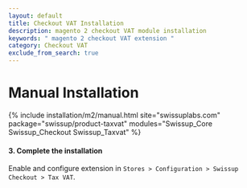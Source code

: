 ```yaml
---
layout: default
title: Checkout VAT Installation
description: magento 2 checkout VAT module installation
keywords: " magento 2 checkout VAT extension "
category: Checkout VAT
exclude_from_search: true
---
```


# Manual Installation

{% include installation/m2/manual.html site="swissuplabs.com" package="swissup/product-taxvat" modules="Swissup_Core Swissup_Checkout Swissup_Taxvat" %}

#### 3. Complete the installation

Enable and configure extension in `Stores > Configuration > Swissup Checkout > Tax VAT`.
